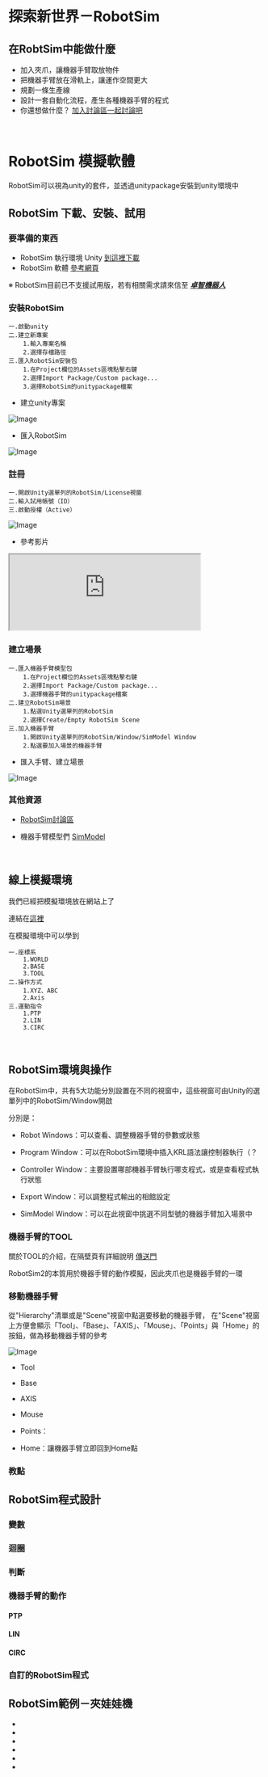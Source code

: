 # 探索新世界－RobotSim

## 在RobtSim中能做什麼

- 加入夾爪，讓機器手臂取放物件
- 把機器手臂放在滑軌上，讓運作空間更大
- 規劃一條生產線
- 設計一套自動化流程，產生各種機器手臂的程式
- 你還想做什麼？ [加入討論區一起討論吧](http://forum.wtech.com.tw)

<br/>

# RobotSim 模擬軟體

RobotSim可以視為unity的套件，並透過unitypackage安裝到unity環境中

## RobotSim 下載、安裝、試用

### 要準備的東西

- RobotSim 執行環境 Unity [到這裡下載](https://store.unity.com/#plans-individual)
- RobotSim 軟體 [參考網頁](http://www.wtech.com.tw/robotsim/download)

※ RobotSim目前已不支援試用版，若有相關需求請來信至 [***卓智機器人***](http://www.wtech.com.tw)

### 安裝RobotSim

    一.啟動unity
    二.建立新專案
        1.輸入專案名稱
        2.選擇存檔路徑
    三.匯入RobotSim安裝包
        1.在Project欄位的Assets區塊點擊右鍵
        2.選擇Import Package/Custom package...
        3.選擇RobotSim的unitypackage檔案

- 建立unity專案

![Image](./img/Sim/CreateUnityProject.gif)

- 匯入RobotSim

![Image](./img/Sim/ImportRobotSim.gif)

### 註冊

    一.開啟Unity選單列的RobotSim/License視窗
    二.輸入試用帳號（ID）
    三.啟動授權（Active）

![Image](./img/Sim/RobotSimActive.jpg)

- 參考影片
<iframe width="75%" src="https://www.youtube.com/embed/xv4v_fOwAC0?controls=0"></iframe>


### 建立場景

    一.匯入機器手臂模型包
        1.在Project欄位的Assets區塊點擊右鍵
        2.選擇Import Package/Custom package...
        3.選擇機器手臂的unitypackage檔案
    二.建立RobotSim場景
        1.點選Unity選單列的RobotSim
        2.選擇Create/Empty RobotSim Scene
    三.加入機器手臂
        1.開啟Unity選單列的RobotSim/Window/SimModel Window
        2.點選要加入場景的機器手臂


- 匯入手臂、建立場景

![Image](./img/Sim/ImportRobotCreateScene.gif)

### 其他資源

- [RobotSim討論區](http://forum.wtech.com.tw/viewforum.php?f=17&sid=4a42cdd8643e5518dd23f732ca23f0c4)

- 機器手臂模型們 [SimModel](http://www.wtech.com.tw/robotsim/simmodel)

<br/>

## 線上模擬環境

我們已經把模擬環境放在網站上了

連結在[這裡](http://www.wtech.com.tw/robotsim/demo)

在模擬環境中可以學到

    一.座標系
        1.WORLD
        2.BASE
        3.TOOL
    二.操作方式
        1.XYZ、ABC
        2.Axis
    三.運動指令
        1.PTP
        2.LIN
        3.CIRC

<br/>

## RobotSim環境與操作

在RobotSim中，共有5大功能分別設置在不同的視窗中，這些視窗可由Unity的選單列中的RobotSim/Window開啟

分別是：

- Robot Windows：可以查看、調整機器手臂的參數或狀態

- Program Window：可以在RobotSim環境中插入KRL語法讓控制器執行（？

- Controller Window：主要設置哪部機器手臂執行哪支程式，或是查看程式執行狀態

- Export Window：可以調整程式輸出的相館設定

- SimModel Window：可以在此視窗中挑選不同型號的機器手臂加入場景中

### 機器手臂的TOOL

關於TOOL的介紹，在隔壁頁有詳細說明 [傳送門](./02_Basis.html)

RobotSim2的本質用於機器手臂的動作模擬，因此夾爪也是機器手臂的一環


### 移動機器手臂

從"Hierarchy"清單或是"Scene"視窗中點選要移動的機器手臂，
在"Scene"視窗上方便會顯示「Tool」、「Base」、「AXIS」、「Mouse」、「Points」與「Home」的按鈕，做為移動機器手臂的參考

![Image](./img/Sim/RobotCoordinateReference.jpg)

- Tool

- Base

- AXIS

- Mouse

- Points：

- Home：讓機器手臂立即回到Home點

### 教點

## RobotSim程式設計

### 變數

### 迴圈

### 判斷

### 機器手臂的動作

#### PTP

#### LIN

#### CIRC

### 自訂的RobotSim程式


## RobotSim範例－夾娃娃機

-
-
-
-
-
-
